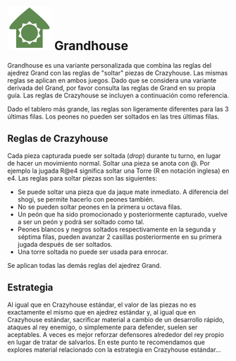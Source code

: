# ![Grandhouse](https://github.com/gbtami/pychess-variants/blob/master/static/icons/Grandhouse.svg) Grandhouse

Grandhouse es una variante personalizada que combina las reglas del ajedrez Grand con las reglas de "soltar" piezas de Crazyhouse. Las mismas reglas se aplican en ambos juegos. Dado que se considera una variante derivada del Grand, por favor consulta las reglas de Grand en su propia guía. Las reglas de Crazyhouse se incluyen a continuación como referencia.

Dado el tablero más grande, las reglas son ligeramente diferentes para las 3 últimas filas. Los peones no pueden ser soltados en las tres últimas filas.

## Reglas de Crazyhouse

Cada pieza capturada puede ser soltada (*drop*) durante tu turno, en lugar de hacer un movimiento normal. Soltar una pieza se anota con @. Por ejemplo la jugada R@e4 significa soltar una Torre (R en notación inglesa) en e4. Las reglas para soltar piezas son las siguientes:

* Se puede soltar una pieza que da jaque mate inmediato. A diferencia del shogi, se permite hacerlo con peones también.
* No se pueden soltar peones en la primera u octava filas.
* Un peón que ha sido promocionado y posteriormente capturado, vuelve a ser un peón y podrá ser soltado como tal.
* Peones blancos y negros soltados respectivamente en la segunda y séptima filas, pueden avanzar 2 casillas posteriormente en su primera jugada después de ser soltados.
* Una torre soltada no puede ser usada para enrocar.

Se aplican todas las demás reglas del ajedrez Grand.

## Estrategia

Al igual que en Crazyhouse estándar, el valor de las piezas no es exactamente el mismo que en ajedrez estándar y, al igual que en Crazyhouse estándar, sacrificar material a cambio de un desarrollo rápido, ataques al rey enemigo, o simplemente para defender, suelen ser aceptables. A veces es mejor reforzar defensores alrededor del rey propio en lugar de tratar de salvarlos. En este punto te recomendamos que explores material relacionado con la estrategia en Crazyhouse estándar...
